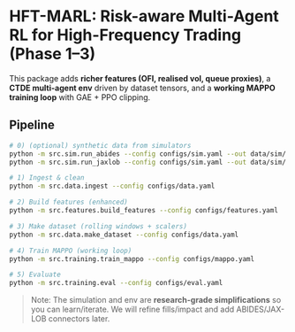 # HFT-MARL: Risk-aware Multi-Agent RL for High-Frequency Trading (Phase 1–3)

This package adds **richer features (OFI, realised vol, queue proxies)**, a **CTDE multi-agent env** driven by dataset tensors,
and a **working MAPPO training loop** with GAE + PPO clipping.

## Pipeline
```bash
# 0) (optional) synthetic data from simulators
python -m src.sim.run_abides --config configs/sim.yaml --out data/sim/
python -m src.sim.run_jaxlob --config configs/sim.yaml --out data/sim/

# 1) Ingest & clean
python -m src.data.ingest --config configs/data.yaml

# 2) Build features (enhanced)
python -m src.features.build_features --config configs/features.yaml

# 3) Make dataset (rolling windows + scalers)
python -m src.data.make_dataset --config configs/data.yaml

# 4) Train MAPPO (working loop)
python -m src.training.train_mappo --config configs/mappo.yaml

# 5) Evaluate
python -m src.training.eval --config configs/eval.yaml
```

> Note: The simulation and env are **research-grade simplifications** so you can learn/iterate. We will refine fills/impact and add ABIDES/JAX-LOB connectors later.

